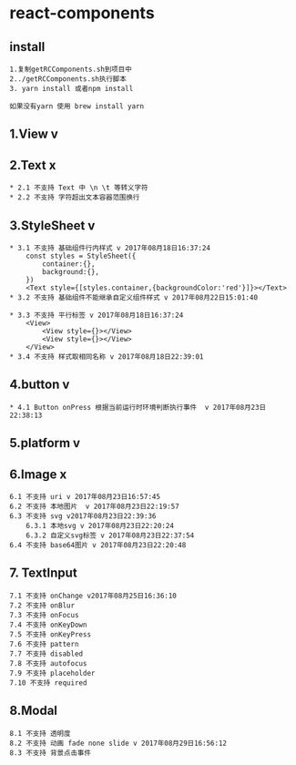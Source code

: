 # react-components

## install
    1.复制getRCComponents.sh到项目中
    2../getRCComponents.sh执行脚本
    3. yarn install 或者npm install
    
    如果没有yarn 使用 brew install yarn 
## 1.View v

## 2.Text x
    * 2.1 不支持 Text 中 \n \t 等转义字符 
    * 2.2 不支持 字符超出文本容器范围换行
## 3.StyleSheet v
    * 3.1 不支持 基础组件行内样式 v 2017年08月18日16:37:24
        const styles = StyleSheet({
            container:{},
            background:{},
        })
        <Text style={[styles.container,{backgroundColor:'red'}]}></Text>
    * 3.2 不支持 基础组件不能继承自定义组件样式 v 2017年08月22日15:01:40
    
    * 3.3 不支持 平行标签 v 2017年08月18日16:37:24
        <View>
            <View style={}></View>
            <View style={}></View>
        </View>
    * 3.4 不支持 样式取相同名称 v 2017年08月18日22:39:01
## 4.button v
    * 4.1 Button onPress 根据当前运行时环境判断执行事件  v 2017年08月23日22:38:13
## 5.platform v 

## 6.Image x
    6.1 不支持 uri v 2017年08月23日16:57:45
    6.2 不支持 本地图片  v 2017年08月23日22:19:57
    6.3 不支持 svg v2017年08月23日22:39:36
        6.3.1 本地svg v 2017年08月23日22:20:24
        6.3.2 自定义svg标签 v 2017年08月23日22:37:54
    6.4 不支持 base64图片 v 2017年08月23日22:20:48
## 7. TextInput 
    7.1 不支持 onChange v2017年08月25日16:36:10
    7.2 不支持 onBlur 
    7.3 不支持 onFocus
    7.4 不支持 onKeyDown
    7.5 不支持 onKeyPress
    7.6 不支持 pattern
    7.7 不支持 disabled
    7.8 不支持 autofocus
    7.9 不支持 placeholder
    7.10 不支持 required
## 8.Modal
    8.1 不支持 透明度
    8.2 不支持 动画 fade none slide v 2017年08月29日16:56:12
    8.3 不支持 背景点击事件

    
    

